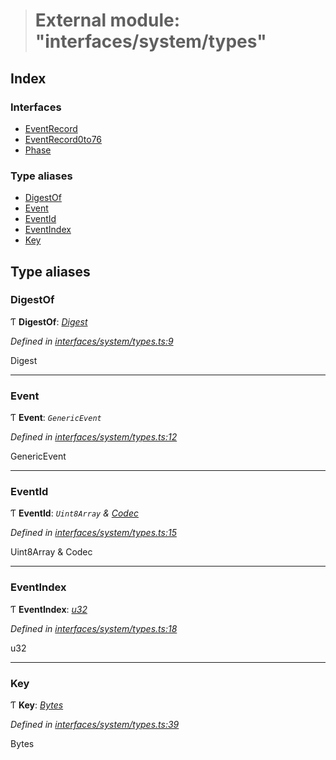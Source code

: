 > # External module: "interfaces/system/types"

## Index

### Interfaces

* [EventRecord](../interfaces/_interfaces_system_types_.eventrecord.md)
* [EventRecord0to76](../interfaces/_interfaces_system_types_.eventrecord0to76.md)
* [Phase](../interfaces/_interfaces_system_types_.phase.md)

### Type aliases

* [DigestOf](_interfaces_system_types_.md#digestof)
* [Event](_interfaces_system_types_.md#event)
* [EventId](_interfaces_system_types_.md#eventid)
* [EventIndex](_interfaces_system_types_.md#eventindex)
* [Key](_interfaces_system_types_.md#key)

## Type aliases

###  DigestOf

Ƭ **DigestOf**: *[Digest](../classes/_primitive_generic_digest_.digest.md)*

*Defined in [interfaces/system/types.ts:9](https://github.com/polkadot-js/api/blob/2e109ba/packages/types/src/interfaces/system/types.ts#L9)*

Digest

___

###  Event

Ƭ **Event**: *`GenericEvent`*

*Defined in [interfaces/system/types.ts:12](https://github.com/polkadot-js/api/blob/2e109ba/packages/types/src/interfaces/system/types.ts#L12)*

GenericEvent

___

###  EventId

Ƭ **EventId**: *`Uint8Array` & [Codec](../interfaces/_types_.codec.md)*

*Defined in [interfaces/system/types.ts:15](https://github.com/polkadot-js/api/blob/2e109ba/packages/types/src/interfaces/system/types.ts#L15)*

Uint8Array & Codec

___

###  EventIndex

Ƭ **EventIndex**: *[u32](../interfaces/_interfaceregistry_.interfaceregistry.md#u32)*

*Defined in [interfaces/system/types.ts:18](https://github.com/polkadot-js/api/blob/2e109ba/packages/types/src/interfaces/system/types.ts#L18)*

u32

___

###  Key

Ƭ **Key**: *[Bytes](../classes/_primitive_bytes_.bytes.md)*

*Defined in [interfaces/system/types.ts:39](https://github.com/polkadot-js/api/blob/2e109ba/packages/types/src/interfaces/system/types.ts#L39)*

Bytes